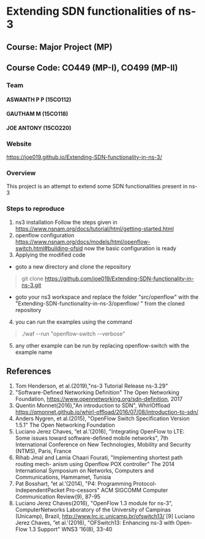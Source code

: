 # Extending SDN functionalities of ns-3
## Course: Major Project (MP)
## Course Code: CO449 (MP-I), CO499 (MP-II)

### Team
#### ASWANTH P P (15CO112)
#### GAUTHAM M  (15CO118)
#### JOE ANTONY (15CO220)

### Website
https://joe019.github.io/Extending-SDN-functionality-in-ns-3/

### Overview
This project is an attempt to extend some SDN functionalities present in ns-3

### Steps to reproduce
1. ns3 installation
  Follow the steps given in https://www.nsnam.org/docs/tutorial/html/getting-started.html 
2. openflow configuration
  https://www.nsnam.org/docs/models/html/openflow-switch.html#building-ofsid
  now the basic configuration is ready
3. Applying the modified code
  * goto a new directory and clone the repository
  > git clone https://github.com/joe019/Extending-SDN-functionality-in-ns-3.git
  * goto your ns3 workspace and replace the folder "src/openflow" with the "Extending-SDN-functionality-in-ns-3/openflow/
" from the cloned repository
4. you can run the examples using the command 
 >./waf --run \"openflow-switch --verbose\"
5. any other example can be run by replacing openflow-switch with the example name


## References
1. Tom Henderson, et al.(2019),"ns-3 Tutorial Release ns-3.29"
2. "Software-Defined Networking Definition" The Open Networking Foundation,
https://www.opennetworking.org/sdn-definition, 2017
3. Quentin Monnet(2016),"An introduction to SDN", WhirlOffload https://qmonnet.github.io/whirl-offload/2016/07/08/introduction-to-sdn/
4. Anders Nygren, et al.(2015), "OpenFlow Switch Specification Version 1.5.1" The Open Networking Foundation
5. Luciano Jerez Chaves, ”et al.’(2016), "Integrating OpenFlow to LTE: Some issues
toward software-defined mobile networks", 7th International Conference on New
Technologies, Mobility and Security (NTMS), Paris, France
6. Rihab Jmal and Lamia Chaari Fourati, "Implementing shortest path routing mech-
anism using Openflow POX controller" The 2014 International Symposium on
Networks, Computers and Communications, Hammamet, Tunisia
7. Pat Bosshart, ”et al.’(2014), "P4: Programming Protocol-IndependentPacket Pro-cessors" ACM SIGCOMM Computer Communication Review(9), 87-95
8. Luciano Jerez Chaves(2016), "OpenFlow 1.3 module for ns-3", ComputerNetworks Laboratory of the University of Campinas (Unicamp), Brazil,
http://www.lrc.ic.unicamp.br/ofswitch13/
[9] Luciano Jerez Chaves, ”et al.’(2016), "OFSwitch13: Enhancing ns-3 with Open-
Flow 1.3 Support" WNS3 ’16(8), 33-40
